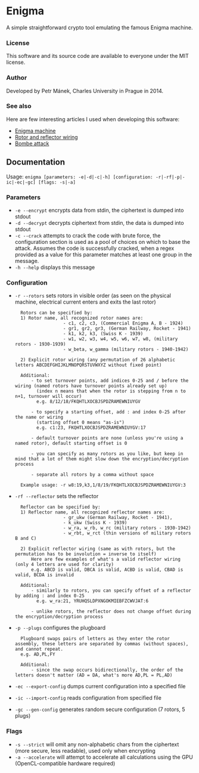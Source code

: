 Enigma
======
A simple straightforward crypto tool emulating the famous Enigma machine.

### License
This software and its source code are available to everyone under the MIT license.

### Author
Developed by Petr Mánek, Charles University in Prague in 2014.

### See also
Here are few interesting articles I used when developing this software:

* [Enigma machine](http://en.wikipedia.org/wiki/Enigma_machine)
* [Rotor and reflector wiring](http://en.wikipedia.org/wiki/Enigma_rotor_details)
* [Bombe attack](http://en.wikipedia.org/wiki/Bombe)

## Documentation
Usage: `enigma [parameters: -e|-d|-c|-h] [configuration: -r|-rf|-p|-ic|-ec|-gc] [flags: -s|-a]`
 
### Parameters
- `-e --encrypt` encrypts data from stdin, the ciphertext is dumped into stdout
- `-d --decrypt` decrypts ciphertext from stdin, the data is dumped into stdout 
- `-c --crack` attempts to crack the code with brute force, the configuration section is used as a pool of choices on which to base the attack. Assumes the code is successfully cracked, when a regex provided as a value for this parameter matches at least one group in the message.
- `-h --help` displays this message
 
### Configuration
- `-r --rotors` sets rotors in visible order (as seen on the physical machine, electrical current enters and exits the last rotor)

        Rotors can be specified by:
        1) Rotor name, all recognized rotor names are:
                        - c1, c2, c3, (Commercial Enigma A, B - 1924)
                        - gr1, gr2, gr3, (German Railway, Rocket - 1941)
                        - k1, k2, k3, (Swiss K - 1939)
                        - w1, w2, w3, w4, w5, w6, w7, w8, (military rotors - 1930-1939)
                        - w_beta, w_gamma (military rotors - 1940-1942)
 
        2) Explicit rotor wiring (any permutation of 26 alphabetic letters ABCDEFGHIJKLMNOPQRSTUVWXYZ without fixed point)
 
        Additional:
            - to set turnover points, add indices 0-25 and / before the wiring (named rotors have turnover points already set up)
              (index n means that when the rotor is stepping from n to n+1, turnover will occur)
              e.g. 8/12/18/FKQHTLXOCBJSPDZRAMEWNIUYGV
 
            - to specify a starting offset, add : and index 0-25 after the name or wiring
              (starting offset 0 means "as-is")
              e.g. c1:23, FKQHTLXOCBJSPDZRAMEWNIUYGV:17
 
            - default turnover points are none (unless you're using a named rotor), default starting offset is 0
 
            - you can specify as many rotors as you like, but keep in mind that a lot of them might slow down the encryption/decryption process
 
            - separate all rotors by a comma without space
 
        Example usage: -r w8:19,k3,1/8/19/FKQHTLXOCBJSPDZRAMEWNIUYGV:3
 
* `-rf --reflector` sets the reflector
 
        Reflector can be specified by:
        1) Reflector name, all recognized reflector names are:
                        - gr_ukw (German Railway, Rocket - 1941),
                        - k_ukw (Swiss K - 1939)
                        - w_ra, w_rb, w_rc (military rotors - 1930-1942)
                        - w_rbt, w_rct (thin versions of military rotors B and C)
 
        2) Explicit reflector wiring (same as with rotors, but the permutation has to be involution = inverse to itself)
            Here are few examples of what's a valid reflector wiring (only 4 letters are used for clarity)
            e.g. ABCD is valid, DBCA is valid, ACBD is valid, CBAD is valid, BCDA is invalid
 
        Additional:
            - similarly to rotors, you can specify offset of a reflector by adding : and index 0-25
              e.g. w_ra:21, YRUHQSLDPXNGOKMIEBFZCWVJAT:6
 
            - unlike rotors, the reflector does not change offset during the encryption/decryption process
 
* `-p --plugs` configures the plugboard
 
		Plugboard swaps pairs of letters as they enter the rotor assembly, these letters are separated by commas (without spaces), and cannot repeat.
        e.g. AD,PL,FY
 
        Additional:
            - since the swap occurs bidirectionally, the order of the letters doesn't matter (AD = DA, what's more AD,PL = PL,AD)
 
* `-ec --export-config` dumps current configuration into a specified file
* `-ic --import-config` reads configuration from specified file
* `-gc --gen-config` generates random secure configuration (7 rotors, 5 plugs)
 
### Flags
* `-s --strict` will omit any non-alphabetic chars from the ciphertext (more secure, less readable), used only when encrypting
* `-a --accelerate` will attempt to accelerate all calculations using the GPU (OpenCL-compatible hardware required)